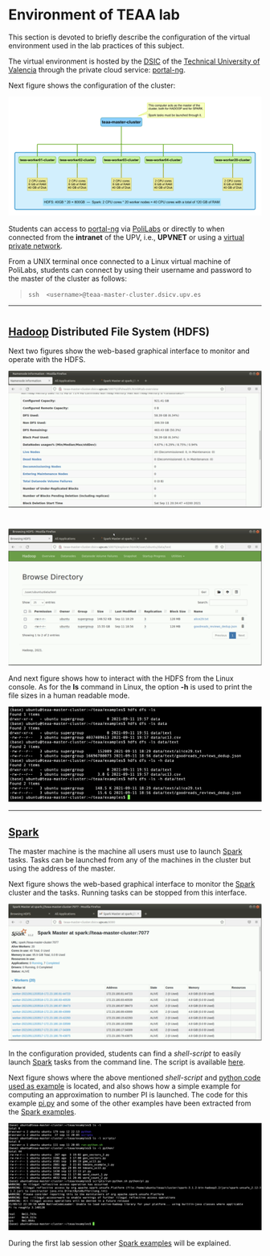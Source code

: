 # Environment of TEAA lab

This section is devoted to briefly describe the configuration
of the virtual environment used in the lab practices of this
subject.

The virtual environment is hosted by the
[DSIC](https://www.dsic.upv.es)
of the
[Technical University of Valencia](https://www.upv.es)
through the private cloud service:
[portal-ng](https://portal-ng.dsic.upv.es).

Next figure shows the configuration of the cluster:

![Here](../figures/teaa-cluster-configuration.png)


Students can access to 
[portal-ng](https://portal-ng.dsic.upv.es)
via
[PoliLabs](https://polilabs.upv.es/uds/page/login) 
or directly to when connected from
the **intranet** of the UPV, i.e., **UPVNET** or
using a
[virtual private network](http://www.upv.es/contenidos/INFOACCESO/index.html).


From a UNIX terminal once connected to a Linux virtual machine of PoliLabs,
students can connect by using their username and password to the master of
the cluster as follows:

>
> `ssh  <username>@teaa-master-cluster.dsicv.upv.es`
>

******
#

## [Hadoop](http://hadoop.apache.org) Distributed File System (HDFS)

Next two figures show the web-based graphical interface 
to monitor and operate with the HDFS.

![Here](../figures/screenshot-hdfs-1.png)

#

![Here](../figures/screenshot-hdfs-2.png)

And next figure shows how to interact with the HDFS from the Linux console.
As for the **ls** command in Linux, the option **-h** is used to
print the file sizes in a human readable mode.

![Here](../figures/screenshot-hdfs-5.png)

******

## [Spark](https://spark.apache.org)

The master machine is the machine all users must use to launch
[Spark](https://spark.apache.org)
tasks.
Tasks can be launched from any of the machines in the cluster
but using the address of the master.

Next figure shows the web-based graphical interface
to monitor the
[Spark](https://spark.apache.org)
cluster and the tasks.
Running tasks can be stopped from this interface.

![Here](../figures/screenshot-spark-01.png)

In the configuration provided, students can find a *shell-script*
to easily launch
[Spark](https://spark.apache.org)
tasks from the command line.
The script is available [here](examples/scripts/run-python.sh).

Next figure shows where the above mentioned *shell-script* 
and [python code used as example](examples/python) is located,
and also shows how a simple example for computing an approximation
to number PI is launched. The code for this example [pi.py](examples/python/pi.py)
and some of the other examples have been extracted from the
[Spark examples](https://spark.apache.org/examples.html).

![Here](../figures/screenshot-spark-02.png)

During the first lab session other
[Spark examples](https://spark.apache.org/examples.html)
will be explained.
